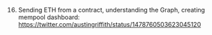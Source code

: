 16. Sending ETH from a contract, understanding the Graph, creating mempool dashboard: https://twitter.com/austingriffith/status/1478760503623045120
